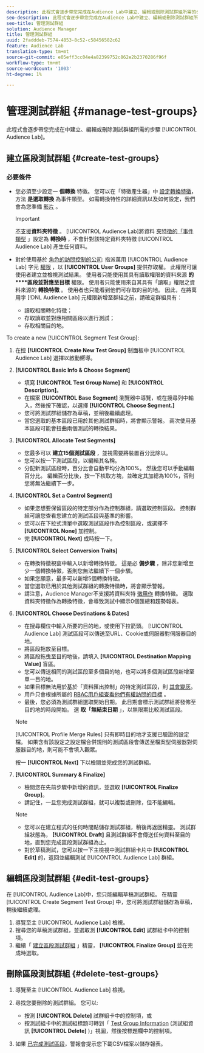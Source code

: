 ```yaml
---
description: 此程式會逐步帶您完成在Audience Lab中建立、編輯或刪除測試群組所需的步驟
seo-description: 此程式會逐步帶您完成在Audience Lab中建立、編輯或刪除測試群組所需的步驟
seo-title: 管理測試群組
solution: Audience Manager
title: 管理測試群組
uuid: 2fadddeb-7574-4853-8c52-c58456582c62
feature: Audience Lab
translation-type: tm+mt
source-git-commit: e05eff3cc04e4a82399752c862e2b2370286f96f
workflow-type: tm+mt
source-wordcount: '1003'
ht-degree: 1%

---
```



# 管理測試群組 {#manage-test-groups}

此程式會逐步帶您完成在中建立、編輯或刪除測試群組所需的步驟 [!UICONTROL Audience Lab]。

## 建立區段測試群組 {#create-test-groups}

### 必要條件

<!-- create-test-group.xml -->

* 您必須至少設定一 **個轉換** 特徵。 您可以在「特徵產生器」中 [設定轉換特徵](../../features/traits/create-onboarded-rule-based-traits.md)，方法 **是選取轉換** 為事件類型。 如需轉換特性的詳細資訊以及如何設定，我們會為您準備 [影片](https://helpx.adobe.com/audience-manager/kt/using/creating-conversion-traits-feature-video-use.html) 。

   >[!IMPORTANT]
   >
   >[不支援](../../features/traits/about-folder-traits.md)**資料夾特徵** 。 [!UICONTROL Audience Lab]將資料 [夾特徵的「事件類型](../../features/traits/create-onboarded-rule-based-traits.md) 」設定為 **轉換時** ，不會針對該特定資料夾特徵 [!UICONTROL Audience Lab] 產生任何資料。

* 對於使用基於 [角色的訪問控制的公司](../../features/administration/administration-overview.md): 指派萬用 [!UICONTROL Audience Lab] 字元 [權限](../../features/administration/administration-overview.md#wild-card-permissions) ，以 **[!UICONTROL User Groups]** 提供存取權。 此權限可讓使用者建立並檢視測試結果。 使用者只能使用其具有讀取權限的資料來源 **的****區段並對應至目標** 權限。 使用者只能使用來自其具有「讀取」權限之資料來源的 **轉換特徵** 。 使用者也只能看到他們可存取的目的地。 因此，在將萬用字 [!DNL Audience Lab] 元權限新增至群組之前，請確定群組具有：
   * 讀取相關轉化特徵；
   * 存取讀取並對應相關區段以進行測試；
   * 存取相關目的地。

To create a new [!UICONTROL Segment Test Group]:

1. 在控 **[!UICONTROL Create New Test Group]** 制面板中 [!UICONTROL Audience Lab] 選擇以啟動嚮導。
1. **[!UICONTROL Basic Info & Choose Segment]**

   * 填寫 **[!UICONTROL Test Group Name]** 和 **[!UICONTROL Description]**。
   * 在檔案 **[!UICONTROL Base Segment]** 瀏覽器中導覽，或在搜尋列中輸入，然後按下確認，以選擇 **[!UICONTROL Choose Segment.]**
   * 您可將測試群組儲存為草稿，並稍後繼續處理。
   * 當您選取的基本區段已用於其他測試群組時，將會顯示警報。 兩次使用基本區段可能會扭曲兩個測試的轉換結果。

1. **[!UICONTROL Allocate Test Segments]**

   * 您最多可以 **建立15個測試區段** ，並視需要將裝置百分比除以。
   * 您可以按一下測試區段，以編輯其名稱。
   * 分配新測試區段時，百分比會自動平均分為100%。 然後您可以手動編輯百分比。 編輯百分比後，按一下核取方塊，並確定其加總為100%，否則您將無法繼續下一步。

1. **[!UICONTROL Set a Control Segment]**

   * 如果您想要保留區段的特定部分作為控制群組，請選取控制區段。 控制群組可讓您查看您建立的測試區段與基準的影響。
   * 您可以在下拉式清單中選取測試區段作為控制區段，或選擇不 **[!UICONTROL None]** 加控制。
   * 完 **[!UICONTROL Next]** 成時按一下。

1. **[!UICONTROL Select Conversion Traits]**

   * 在轉換特徵視窗中輸入以新增轉換特徵。 這是必 **備步驟** ，除非您新增至少一個轉換特徵，否則您無法繼續下一個步驟。
   * 如果您願意，最多可以新增5個轉換特徵。
   * 當您選取已用於其他測試群組的轉換特徵時，將會顯示警報。
   * 請注意，Audience Manager不支援將資料夾特 [徵用作](/help/using/features/traits/about-folder-traits.md) 轉換特徵。 選取資料夾特徵作為轉換特徵，會導致測試中顯示0個匯總和趨勢報表。

1. **[!UICONTROL Choose Destinations & Dates]**

   * 在搜尋欄位中輸入所要的目的地，或使用下拉箭頭。 [!UICONTROL Audience Lab] 測試區段可以傳送至URL、Cookie或伺服器對伺服器目的地。
   * 將區段拖放至目標。
   * 將區段拖曳至目的地後，請填入 **[!UICONTROL Destination Mapping Value]** 盲區。
   * 您可以傳送相同的測試區段至多個目的地，也可以將多個測試區段新增至單一目的地。
   * 如果目標無法用於基於「資料匯出控制」的特定測試區段，則 [其會變灰](../../features/data-export-controls.md)。
   * 用戶只會根據所屬的 [RBAC用戶組查看他們有權訪問的目標](../../features/administration/administration-overview.md) 。
   * 最後，您必須為測試群組選取開始日期。 此日期會標示測試群組將發佈至目的地的時段開始。 選 **取「無結束日期** 」，以無限期比較測試區段。

   >[!NOTE]
   >
   >[!UICONTROL Profile Merge Rules] 只有即時目的地才支援已驗證的設定檔。 如果含有該設定之設定檔合併規則的測試區段會傳送至檔案型伺服器對伺服器目的地，則可能不會填入觀眾。

   按一 **[!UICONTROL Next]** 下以檢閱並完成您的測試群組。

1. **[!UICONTROL Summary & Finalize]**

   * 檢閱您在先前步驟中新增的資訊，並選取 **[!UICONTROL Finalize Group]**。
   * 請記住，一旦您完成測試群組，就可以複製或刪除，但不能編輯。

   >[!NOTE]
   >* 您可以在建立程式的任何時間點儲存測試群組，稍後再返回精靈。 測試群組狀態為， **[!UICONTROL Draft]** 且測試群組不會傳送任何資料至目的地，直到您完成區段測試群組為止。
   >* 對於草稿測試，您可以按一下主檢視中測試群組卡片中 **[!UICONTROL Edit]** 的，返回並編輯測試 [!UICONTROL Audience Lab] 群組。


## 編輯區段測試群組 {#edit-test-groups}

在 [!UICONTROL Audience Lab]中，您只能編輯草稿測試群組。 在精靈 [!UICONTROL Create Segment Test Group] 中，您可將測試群組儲存為草稿，稍後繼續處理。

1. 導覽至主 [!UICONTROL Audience Lab] 檢視。
1. 搜尋您的草稿測試群組，並選取測 **[!UICONTROL Edit]** 試群組卡中的控制項。
1. 繼續「 [建立區段測試群組](../../features/audience-lab/audience-lab-manage-test-groups.md#create-test-groups) 」精靈， **[!UICONTROL Finalize Group]** 並在完成時選取。

## 刪除區段測試群組 {#delete-test-groups}

1. 導覽至主 [!UICONTROL Audience Lab] 檢視。
1. 尋找您要刪除的測試群組。 您可以:

   * 按測 **[!UICONTROL Delete]** 試群組卡中的控制項，或
   * 按測試組卡中的測試組標題可轉到「 [Test Group Information](../../features/audience-lab/audience-lab-information-view.md) (測試組資訊 **[!UICONTROL Delete]** )」視圖，然後按標題欄中的控制項。

1. 如果 [已完成測試區段](../../features/audience-lab/audience-lab.md#status)，警報會提示您下載CSV檔案以儲存報表。
